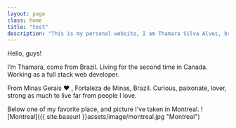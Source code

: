 ```yaml
---
layout: page
class: home
title: "test"
description: "This is my personal website, I am Thamara Silva Alves, brazilian, from state of Minas Gerais, web developer, who love discover new things, and challenges. "
---
```


Hello, guys! 

I’m Thamara, come from Brazil. Living for the second time in Canada. Working as a full stack web developer. 

From Minas Gerais ❤ , Fortaleza de Minas, Brazil. Curious, paixonate, lover, strong as much to live far from people I love. 

Below one of my favorite place, and picture I've taken in Montreal.
![Montreal]({{ site.baseurl }}assets/image/montreal.jpg "Montreal")
